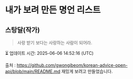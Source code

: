 # 내가 보려 만든 명언 리스트

##  스탕달(작가)
> 사랑 받기 보다는 사랑하는 사람이 되어라.


⏳ 업데이트 시간: 2025-06-06 14:52:16 (UTC)

출처 : https://github.com/gwongibeom/korean-advice-open-api/blob/main/README.md
재밌게 보려고 만들었습니다.
